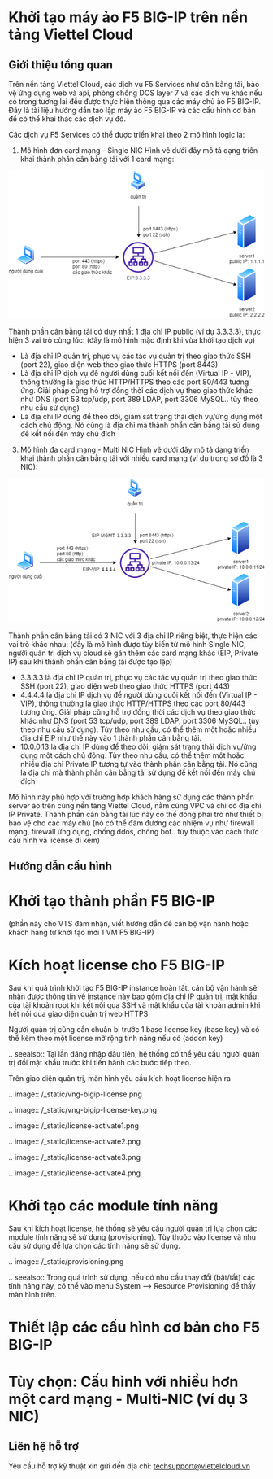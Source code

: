 # Khởi tạo máy ảo F5 BIG-IP trên nền tảng Viettel Cloud

## Giới thiệu tổng quan
Trên nền tảng Viettel Cloud, các dịch vụ F5 Services như cân bằng tải, bảo vệ ứng dụng web và api, phòng chống DOS layer 7 và các dịch vụ khác nếu có trong tương lai đều được thực hiện thông qua các máy chủ ảo F5 BIG-IP. Đây là tài liệu hướng dẫn tạo lập máy ảo F5 BIG-IP và các cấu hình cơ bản để có thể khai thác các dịch vụ đó.

Các dịch vụ F5 Services có thể được triển khai theo 2 mô hình logic là:

1. Mô hình đơn card mạng - Single NIC
Hình vẽ dưới đây mô tả dạng triển khai thành phần cân bằng tải với 1 card mạng:

![ảnh đơn card mạng](./single-nic.png "Single NIC")

Thành phần cân bằng tải có duy nhất 1 địa chỉ IP public (ví dụ 3.3.3.3), thực hiện 3 vai trò cùng lúc:
(đây là mô hình mặc định khi vừa khởi tạo dịch vụ)

- Là địa chỉ IP quản trị, phục vụ các tác vụ quản trị theo giao thức SSH (port 22), giao diện web theo giao thức HTTPS (port 8443)
- Là địa chỉ IP dịch vụ để người dùng cuối kết nối đến (Virtual IP - VIP), thông thường là giao thức HTTP/HTTPS theo các port 80/443 tương ứng. Giải pháp cũng hỗ trợ đồng thời các dịch vụ theo giao thức khác như DNS (port 53 tcp/udp, port 389 LDAP, port 3306 MySQL.. tùy theo nhu cầu sử dụng)
- Là địa chỉ IP dùng để theo dõi, giám sát trạng thái dịch vụ/ứng dụng một cách chủ động. Nó cũng là địa chỉ mà thành phần cân bằng tải sử dụng để kết nối đến máy chủ đích

3. Mô hình đa card mạng - Multi NIC
Hình vẽ dưới đây mô tả dạng triển khai thành phần cân bằng tải với nhiều card mạng (ví dụ trong sơ đồ là 3 NIC):

![ảnh đa card mạng](./multi-nic.png "Single NIC")

Thành phần cân bằng tải có 3 NIC với 3 địa chỉ IP riêng biệt, thực hiện các vai trò khác nhau:
(đây là mô hình được tùy biến từ mô hình Single NIC, người quản trị dịch vụ cloud sẽ gán thêm các card mạng khác (EIP, Private IP) sau khi thành phần cân bằng tải được tạo lập)

* 3.3.3.3 là địa chỉ IP quản trị, phục vụ các tác vụ quản trị theo giao thức SSH (port 22), giao diện web theo giao thức HTTPS (port 443)
* 4.4.4.4 là địa chỉ IP dịch vụ để người dùng cuối kết nối đến (Virtual IP - VIP), thông thường là giao thức HTTP/HTTPS theo các port 80/443 tương ứng. Giải pháp cũng hỗ trợ đồng thời các dịch vụ theo giao thức khác như DNS (port 53 tcp/udp, port 389 LDAP, port 3306 MySQL.. tùy theo nhu cầu sử dụng). Tùy theo nhu cầu, có thể thêm một hoặc nhiều địa chỉ EIP như thế này vào 1 thành phần cân bằng tải.
* 10.0.0.13 là địa chỉ IP dùng để theo dõi, giám sát trạng thái dịch vụ/ứng dụng một cách chủ động. Tùy theo nhu cầu, có thể thêm một hoặc nhiều địa chỉ Private IP tương tự vào thành phần cân bằng tải. Nó cũng là địa chỉ mà thành phần cân bằng tải sử dụng để kết nối đến máy chủ đích

Mô hình này phù hợp với trường hợp khách hàng sử dụng các thành phần server ảo trên cùng nền tảng Viettel Cloud, nằm cùng VPC và chỉ có địa chỉ IP Private. Thành phần cân bằng tải lúc này có thể đóng phai trò như thiết bị bảo vệ cho các máy chủ (nó có thể đảm đương các nhiệm vụ như firewall mạng, firewall ứng dụng, chống ddos, chống bot.. tùy thuộc vào cách thức cấu hình và license đi kèm)

## Hướng dẫn cấu hình

Khởi tạo thành phần F5 BIG-IP
=============================================================================
(phần này cho VTS đảm nhận, viết hướng dẫn để cán bộ vận hành hoặc khách hàng tự khởi tạo mới 1 VM F5 BIG-IP)

Kích hoạt license cho F5 BIG-IP
=============================================================================
Sau khi quá trình khởi tạo F5 BIG-IP instance hoàn tất, cán bộ vận hành sẽ nhận được thông tin về instance này bao gồm địa chỉ IP quản trị, mật khẩu của tài khoản root khi kết nối qua SSH và mật khẩu của tài khoản admin khi hết nối qua giao diện quản trị web HTTPS

Người quản trị cũng cần chuẩn bị trước 1 base license key (base key) và có thể kèm theo một license mở rộng tính năng nếu có (addon key)

.. seealso:: Tại lần đăng nhập đầu tiên, hệ thống có thể yêu cầu người quản trị đổi mật khẩu trước khi tiến hành các bước tiếp theo.

Trên giao diện quản trị, màn hình yêu cầu kích hoạt license hiện ra 

.. image:: /_static/vng-bigip-license.png

.. image:: /_static/vng-bigip-license-key.png

.. image:: /_static/license-activate1.png

.. image:: /_static/license-activate2.png

.. image:: /_static/license-activate3.png

.. image:: /_static/license-activate4.png

Khởi tạo các module tính năng
=============================================================================
Sau khi kích hoạt license, hệ thống sẽ yêu cầu người quản trị lựa chọn các module tính năng sẽ sử dụng (provisioning). Tùy thuộc vào license và nhu cầu sử dụng để lựa chọn các tính năng sẽ sử dụng.

.. image:: /_static/provisioning.png

.. seealso:: Trong quá trình sử dụng, nếu có nhu cầu thay đổi (bật/tắt) các tính năng này, có thể vào menu System --> Resource Provisioning để thấy màn hình trên.

Thiết lập các cấu hình cơ bản cho F5 BIG-IP
=============================================================================

Tùy chọn: Cấu hình với nhiều hơn một card mạng - Multi-NIC (ví dụ 3 NIC)
=============================================================================
## Liên hệ hỗ trợ
Yêu cầu hỗ trợ kỹ thuật xin gửi đến địa chỉ: techsupport@viettelcloud.vn
